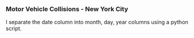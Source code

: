 ### Motor Vehicle Collisions - New York City

I separate the date column into month, day, year columns using a python script.
